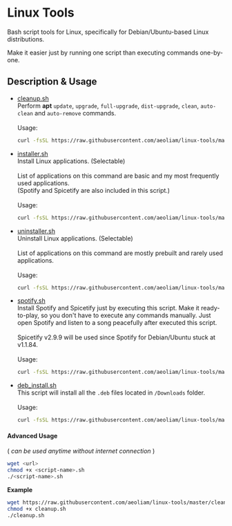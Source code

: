 # Linux Tools

Bash script tools for Linux, specifically for Debian/Ubuntu-based Linux distributions.

Make it easier just by running one script than executing commands one-by-one.

## Description & Usage

- [cleanup.sh](/cleanup.sh)
<br>Perform **apt** `update`, `upgrade`, `full-upgrade`, `dist-upgrade`, `clean`, `auto-clean` and `auto-remove` commands.<br>
<br>Usage:
  ```bash
  curl -fsSL https://raw.githubusercontent.com/aeoliam/linux-tools/master/cleanup.sh | sh
  ```

- [installer.sh](/installer.sh)
<br>Install Linux applications. (Selectable)<br>
<br>List of applications on this command are basic and my most frequently used applications.<br>
(Spotify and Spicetify are also included in this script.)<br>
<br>Usage:
  ```bash
  curl -fsSL https://raw.githubusercontent.com/aeoliam/linux-tools/master/installer.sh | sh
  ```

- [uninstaller.sh](/uninstaller.sh)
<br>Uninstall Linux applications. (Selectable)<br>
<br>List of applications on this command are mostly prebuilt and rarely used applications.<br>
<br>Usage:
  ```bash
  curl -fsSL https://raw.githubusercontent.com/aeoliam/linux-tools/master/uninstaller.sh | sh
  ```

- [spotify.sh](/spotify.sh)
<br>Install Spotify and Spicetify just by executing this script. Make it ready-to-play, so you don't have to execute any commands manually. Just open Spotify and listen to a song peacefully after executed this script.<br>
<br>Spicetify v2.9.9 will be used since Spotify for Debian/Ubuntu stuck at v1.1.84.<br>
<br>Usage:
  ```bash
  curl -fsSL https://raw.githubusercontent.com/aeoliam/linux-tools/master/spotify.sh | sh
  ```

- [deb_install.sh](/deb_install.sh)
<br>This script will install all the `.deb` files located in `/Downloads` folder.<br>
<br>Usage:
  ```bash
  curl -fsSL https://raw.githubusercontent.com/aeoliam/linux-tools/master/deb_install.sh | sh
  ```

#### Advanced Usage
( _can be used anytime without internet connection_ )

```bash
wget <url>
chmod +x <script-name>.sh
./<script-name>.sh
```
**Example**
```bash
wget https://raw.githubusercontent.com/aeoliam/linux-tools/master/cleanup.sh
chmod +x cleanup.sh
./cleanup.sh
```
